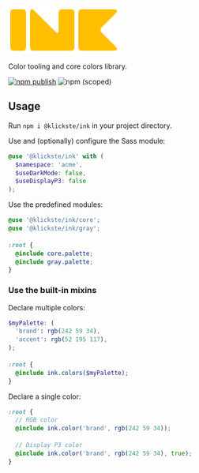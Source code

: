 ![ink logo](./ink.svg)

Color tooling and core colors library.

[![npm publish](https://github.com/klickste/ink/actions/workflows/npm-publish.yml/badge.svg)](https://github.com/klickste/ink/actions/workflows/npm-publish.yml)
![npm (scoped)](https://img.shields.io/npm/v/@klickste/ink)

## Usage

Run `npm i @klickste/ink` in your project directory.

Use and (optionally) configure the Sass module:

```scss
@use '@klickste/ink' with (
  $namespace: 'acme',
  $useDarkMode: false,
  $useDisplayP3: false
);
```

Use the predefined modules:

```scss
@use '@klickste/ink/core';
@use '@klickste/ink/gray';

:root {
  @include core.palette;
  @include gray.palette;
}
```

### Use the built-in mixins

Declare multiple colors:

```scss
$myPalette: (
  'brand': rgb(242 59 34),
  'accent': rgb(52 195 117),
);

:root {
  @include ink.colors($myPalette);
}
```

Declare a single color:

```scss
:root {
  // RGB color
  @include ink.color('brand', rgb(242 59 34));

  // Display P3 color
  @include ink.color('brand', rgb(242 59 34), true);
}
```
